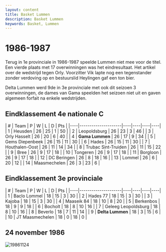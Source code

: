 ```yaml
---
layout: content
title: Basket Lummen
description: Basket Lummen
keywords: Basket, Lummen
---
```


# 1986-1987

Terug in 1e provinciale in 1986-1987 speelde Lummen niet mee voor de titel. Een vierde plaats met 17 overwinningen was het eindresultaat. Het artikel over de wedstrijd tegen Orly. Voorzitter Vik lapte nog een tegenstander zonder verdoving op en bestuurslid Heylingen gaf een ton bier.

Delta Lummen werd 9de in 3e provinciale met ook dit seizoen 3 overwinningen, de dames van Gama speelden het seizoen niet uit en gaven algemeen forfait na enkele wedstrijden.

## Eindklassement 4e nationale C

| #  | Team               | P  | W  | L  | D | Pts |
|----|---------------------|----|----|----|----|
| 1  | Heusden             | 26 | 25 | 1  | 50 |
| 2  | Leopoldsburg        | 26 | 23 | 3  | 46 |
| 3  | Orly Hasselt        | 26 | 20 | 6  | 40 |
| 4  | **Gama Lummen**     | 26 | 17 | 9  | 34 |
| 5  | Gems Diepenbeek     | 26 | 15 | 11 | 30 |
| 6  | Hades               | 26 | 15 | 11 | 30 |
| 7  | Houthalen-Oost      | 26 | 11 | 14 | 34 |
| 8  | Trubac Sint-Truiden | 26 | 11 | 15 | 22 |
| 9  | Bree                | 26 | 9  | 17 | 18 |
| 10 | Tongeren            | 26 | 9  | 17 | 18 |
| 11 | Borgloon            | 26 | 9  | 17 | 18 |
| 12 | DC Beringen         | 26 | 8  | 18 | 16 |
| 13 | Lommel              | 26 | 6  | 20 | 12 |
| 14 | Maasmechelen        | 26 | 3  | 23 | 6  |

## Eindklassement 3e provinciale

| #  | Team               | P  | W  | L  | D | Pts |
|----|---------------------|----|----|----|----|
| 1  | Baclo Lommel        | 18 | 15 | 3  | 30 |
| 2  | Hades 77            | 18 | 15 | 3  | 30 |
| 3  | Kajoba              | 18 | 15 | 3  | 30 |
| 4  | Maaseik 84          | 18 | 10 | 8  | 20 |
| 5  | Berkenbos           | 18 | 9  | 9  | 18 |
| 6  | Bocholt             | 18 | 8  | 10 | 16 |
| 7  | Geleeg Leopoldsburg | 18 | 8  | 10 | 16 |
| 8  | Beverlo             | 18 | 7  | 11 | 14 |
| 9  | **Delta Lummen**    | 18 | 3  | 15 | 6  |
| 10 | JT Maasmechelen     | 18 | 0  | 18 | 0  |

## 24 november 1986

![19861124](/club/geschiedenis/1986-1987/19861124.gif)